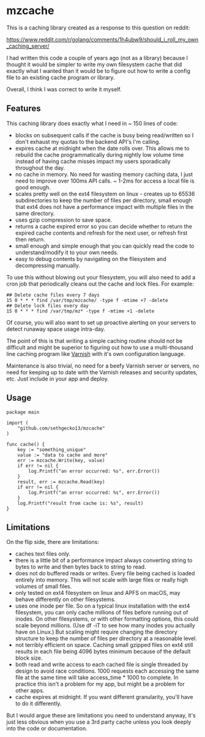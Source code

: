 # mzcache

This is a caching library created as a response to this question on reddit:

https://www.reddit.com/r/golang/comments/1h4ubw9/should_i_roll_my_own_caching_server/

I had written this code a couple of years ago (not as a library) because I thought it would be simpler to write my own filesystem cache that did exactly what I wanted than it would be to figure out how to write a config file to an existing cache program or library.

Overall, I think I was correct to write it myself.

## Features

This caching library does exactly what I need in ~ 150 lines of code:

- blocks on subsequent calls if the cache is busy being read/written so I don't exhaust my quotas to the backend API's I'm calling.
- expires cache at midnight when the date rolls over.  This allows me to rebuild the cache programmatically during nightly low volume time instead of having cache misses impact my users sporadically throughout the day.  
- no cache in memory.  No need for wasting memory caching data, I just need to improve over 100ms API calls. ~ 1-2ms for access a local file is good enough.
- scales pretty well on the ext4 filesystem on linux - creates up to 65536 subdirectories to keep the number of files per directory, small enough that ext4 does not have a performance impact with multiple files in the same directory. 
- uses gzip compression to save space.
- returns a cache expired error so you can decide whether to return the expired cache contents and refresh for the next user, or refresh first then return.
- small enough and simple enough that you can quickly read the code to understand/modify it to your own needs.
- easy to debug contents by navigating on the filesystem and decompressing manually.

To use this without blowing out your filesystem, you will also need to add a cron job that periodically cleans out the cache and lock files.  For example:

```
## Delete cache files every 7 days
15 0 * * * find /var/tmp/mzcache/ -type f -mtime +7 -delete 
## Delete lock files every day
15 0 * * * find /var/tmp/mz* -type f -mtime +1 -delete
```

Of course, you will also want to set up proactive alerting on your servers to detect runaway space usage intra-day.

The point of this is that writing a simple caching routine should not be difficult and might be superior to figuring out how to use a multi-thousand line caching program like [Varnish](https://varnish-cache.org) with it's own configuration language.

Maintenance is also trivial, no need for a beefy Varnish server or servers, no need for keeping up to date with the Varnish releases and security updates, etc.  Just include in your app and deploy.

## Usage

```
package main

import (
	"github.com/sethgecko13/mzcache"
)

func cache() {
    key := "something_unique"
    value := "data to cache and more"
    err := mzcache.Write(key, value)
    if err != nil {
        log.Printf("an error occurred: %s", err.Error())
    }
    result, err := mzcache.Read(key)
    if err != nil {
        log.Printf("an error occurred: %s", err.Error())
    }
    log.Printf("result from cache is: %s", result)
}
```

## Limitations

On the flip side, there are limitations:

- caches text files only.
- there is a little bit of a performance impact always converting string to bytes to write and then bytes back to string to read.
- does not do buffered reads or writes.  Every file being cached is loaded entirely into memory.  This will not scale with large files or really high volumes of small files.
- only tested on ext4 filesystem on linux and APFS on macOS, may behave differently on other filesystems.
- uses one inode per file.  So on a typical linux installation with the ext4 filesystem, you can only cache millions of files before running out of inodes.  On other filesystems, or with other formatting options, this could scale beyond millions. (Use df -iT to see how many inodes you actually have on Linux.)   But scaling might require changing the directory structure to keep the number of files per directory at a reasonable level.
- not terribly efficient on space.  Caching small gzipped files on ext4 still results in each file being 4096 bytes minimum because of the default block size.
- both read and write access to each cached file is single threaded by design to avoid race conditions.  1000 requests each accessing the same file at the same time will take access_time * 1000 to complete.  In practice this isn't a problem for my app, but might be a problem for other apps.
- cache expires at midnight.  If you want different granularity, you'll have to do it differently.

But I would argue these are limitations you need to understand anyway, it's just less obvious when you use a 3rd party cache unless you look deeply into the code or documentation.